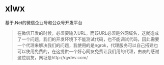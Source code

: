 # xlwx
基于.Net的微信企业号和公众号开发平台
> 在微信开发的时候，必须要输入URL，而该URL必须是外网域名，这就造成了一个问题，我们的开发环境下不能测试代码，也不能调试代码，因此需要一个代理来解决我们的问题，我使用的是ngrok，代理服务可以自己搭建也可以使用免费的，在这提供一个好心网友免费让我们用的代理，由衷的感谢这位朋友，网址是http://qydev.com/